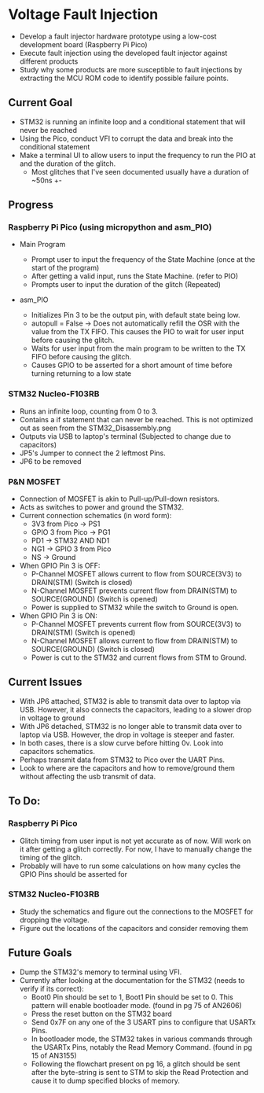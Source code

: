 # Voltage Fault Injection
- Develop a fault injector hardware prototype using a low-cost development board (Raspberry Pi Pico)
- Execute fault injection using the developed fault injector against different products
- Study why some products are more susceptible to fault injections by extracting the MCU ROM code to identify possible failure points.


## Current Goal
- STM32 is running an infinite loop and a conditional statement that will never be reached
- Using the Pico, conduct VFI to corrupt the data and break into the conditional statement
- Make a terminal UI to allow users to input the frequency to run the PIO at and the duration of the glitch.
  - Most glitches that I've seen documented usually have a duration of ~50ns +-
   

## Progress
### Raspberry Pi Pico (using micropython and asm_PIO)
- Main Program
  - Prompt user to input the frequency of the State Machine (once at the start of the program)
  - After getting a valid input, runs the State Machine. (refer to PIO)
  - Prompts user to input the duration of the glitch (Repeated)
  
- asm_PIO
  - Initializes Pin 3 to be the output pin, with default state being low.
  - autopull = False -> Does not automatically refill the OSR with the value from the TX FIFO. This causes the PIO to wait for user input before causing the glitch.
  - Waits for user input from the main program to be written to the TX FIFO before causing the glitch.
  - Causes GPIO to be asserted for a short amount of time before turning returning to a low state

### STM32 Nucleo-F103RB
- Runs an infinite loop, counting from 0 to 3.
- Contains a if statement that can never be reached. This is not optimized out as seen from the STM32_Disassembly.png
- Outputs via USB to laptop's terminal (Subjected to change due to capacitors)
- JP5's Jumper to connect the 2 leftmost Pins.
- JP6 to be removed

### P&N MOSFET
- Connection of MOSFET is akin to Pull-up/Pull-down resistors.
- Acts as switches to power and ground the STM32.
- Current connection schematics (in word form):
  - 3V3 from Pico -> PS1
  - GPIO 3 from Pico -> PG1
  - PD1 -> STM32 AND ND1
  - NG1 -> GPIO 3 from Pico
  - NS -> Ground
- When GPIO Pin 3 is OFF:
  - P-Channel MOSFET allows current to flow from SOURCE(3V3) to DRAIN(STM) (Switch is closed)
  - N-Channel MOSFET prevents current flow from DRAIN(STM) to SOURCE(GROUND) (Switch is opened)
  - Power is supplied to STM32 while the switch to Ground is open. 
- When GPIO Pin 3 is ON:
  - P-Channel MOSFET prevents current flow from SOURCE(3V3) to DRAIN(STM) (Switch is opened)
  - N-Channel MOSFET allows current to flow from DRAIN(STM) to SOURCE(GROUND) (Switch is closed)
  - Power is cut to the STM32 and current flows from STM to Ground. 

## Current Issues
- With JP6 attached, STM32 is able to transmit data over to laptop via USB. However, it also connects the capacitors, leading to a slower drop in voltage to ground
- With JP6 detached, STM32 is no longer able to transmit data over to laptop via USB. However, the drop in voltage is steeper and faster.
- In both cases, there is a slow curve before hitting 0v. Look into capacitors schematics.
- Perhaps transmit data from STM32 to Pico over the UART Pins.
- Look to where are the capacitors and how to remove/ground them without affecting the usb transmit of data. 

## To Do:
### Raspberry Pi Pico
- Glitch timing from user input is not yet accurate as of now. Will work on it after getting a glitch correctly. For now, I have to manually change the timing of the glitch.
- Probably will have to run some calculations on how many cycles the GPIO Pins should be asserted for

### STM32 Nucleo-F103RB
- Study the schematics and figure out the connections to the MOSFET for dropping the voltage.
- Figure out the locations of the capacitors and consider removing them

## Future Goals
- Dump the STM32's memory to terminal using VFI.
- Currently after looking at the documentation for the STM32 (needs to verify if its correct):
  - Boot0 Pin should be set to 1, Boot1 Pin should be set to 0. This pattern will enable bootloader mode. (found in pg 75 of AN2606)
  - Press the reset button on the STM32 board
  - Send 0x7F on any one of the 3 USART pins to configure that USARTx Pins. 
  - In bootloader mode, the STM32 takes in various commands through the USARTx Pins, notably the Read Memory Command. (found in pg 15 of AN3155)
  - Following the flowchart present on pg 16, a glitch should be sent after the byte-string is sent to STM to skip the Read Protection and cause it to dump specified blocks of memory. 
